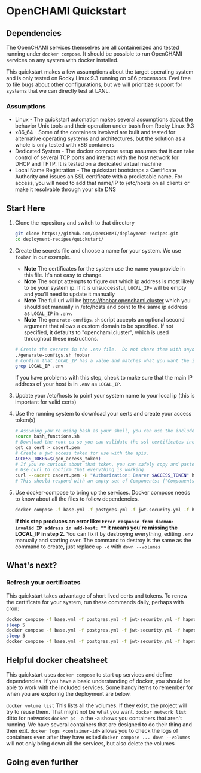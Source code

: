 # OpenCHAMI Quickstart

## Dependencies

The OpenCHAMI services themselves are all containerized and tested running under `docker compose`.  It should be possible to run OpenCHAMI services on any system with docker installed.

This quickstart makes a few assumptions about the target operating system and is only tested on Rocky Linux 9.3 running on x86 processors.  Feel free to file bugs about other configurations, but we will prioritize support for systems that we can directly test at LANL.

### Assumptions

* Linux - The quickstart automation makes several assumptions about the behavior Unix tools and their operation under bash from Rocky Linux 9.3
* x86_64 - Some of the containers involved are built and tested for alternative operating systems and architectures, but the solution as a whole is only tested with x86 containers
* Dedicated System - The docker compose setup assumes that it can take control of several TCP ports and interact with the host network for DHCP and TFTP.  It is tested on a dedicated virtual machine
* Local Name Registration - The quickstart bootstraps a Certificate Authority and issues an SSL certificate with a predictable name.  For access, you will need to add that name/IP to /etc/hosts on all clients or make it resolvable through your site DNS

## Start Here

1. Clone the repository and switch to that directory
   ```bash
   git clone https://github.com/OpenCHAMI/deployment-recipes.git
   cd deployment-recipes/quickstart/
   ```
1. Create the secrets file and choose a name for your system.  We use `foobar` in our example.
    - __Note__ The certificates for the system use the name you provide in this file.  It's not easy to change.
    - __Note__ The script attempts to figure out which ip address is most likely to be your system ip.  If it is unsuccessful, `LOCAL_IP=` will be empty and you'll need to update it manually
    - __Note__ The full url will be https://foobar.openchami.cluster which you should set manually in /etc/hosts and point to the same ip address as `LOCAL_IP` in `.env`.
    - __Note__ The `generate-configs.sh` script accepts an optional second argument that allows a custom domain to be specified. If not specified, it defaults to "openchami.cluster", which is used throughout these instructions.
   
   ```bash
   # Create the secrets in the .env file.  Do not share them with anyone. 
   ./generate-configs.sh foobar
   # Confirm that LOCAL_IP has a value and matches what you want the interface to OpenCHAMI to be. We do our best to guess what your primary interface is.
   grep LOCAL_IP .env
   ```
   If you have problems with this step, check to make sure that the main IP address of your host is in `.env` as `LOCAL_IP`.
1. Update your /etc/hosts to point your system name to your local ip (this is important for valid certs)
   
1. Use the running system to download your certs and create your access token(s)
   ```bash
   # Assuming you're using bash as your shell, you can use the included functions to simplify interactions with your new OpenCHAMI system.
   source bash_functions.sh
   # Download the root ca so you can validate the ssl certificates included with your system
   get_ca_cert > cacert.pem
   # Create a jwt access token for use with the apis.
   ACCESS_TOKEN=$(gen_access_token)
   # If you're curious about that token, you can safely copy and paste it into https://jwt.io to learn more.
   # Use curl to confirm that everything is working
   curl --cacert cacert.pem -H "Authorization: Bearer $ACCESS_TOKEN" https://foobar.openchami.cluster/hsm/v2/State/Components
   # This should respond with an empty set of Components: {"Components":[]}
   ```

1. Use docker-compose to bring up the services.  Docker compose needs to know about all the files to follow dependencies.
   ```bash
   docker compose -f base.yml -f postgres.yml -f jwt-security.yml -f haproxy-api-gateway.yml -f openchami-svcs.yml -f autocert.yml -f dnsmasq.yml up -d
   ```
   __If this step produces an error like: `Error response from daemon: invalid IP address in add-host: ""` it means you're missing the LOCAL_IP in step 2.__
   You can fix it by destroying everything, editing `.env` manually and starting over.  The command to destroy is the same as the command to create, just replace `up -d` with `down --volumes`



## What's next?

### Refresh your certificates

This quickstart takes advantage of short lived certs and tokens.  To renew the certificate for your system, run these commands daily, perhaps with cron:

```bash
docker compose -f base.yml -f postgres.yml -f jwt-security.yml -f haproxy-api-gateway.yml -f openchami-svcs.yml -f autocert.yml  restart acme-register
sleep 5
docker compose -f base.yml -f postgres.yml -f jwt-security.yml -f haproxy-api-gateway.yml -f openchami-svcs.yml -f autocert.yml  restart acme-deploy
sleep 5
docker compose -f base.yml -f postgres.yml -f jwt-security.yml -f haproxy-api-gateway.yml -f openchami-svcs.yml -f autocert.yml  restart haproxy

```

## Helpful docker cheatsheet

This quickstart uses `docker compose` to start up services and define dependencies.  If you have a basic understanding of docker, you should be able to work with the included services.  Some handy items to remember for when you are exploring the deployment are below.


`docker volume list` This lists all the volumes.  If they exist, the project will try to reuse them.  That might not be what you want.
`docker network list` ditto for networks
`docker ps -a` the -a shows you containers that aren't running.  We have several containers that are designed to do their thing and then exit.
`docker logs <container-id>` allows you to check the logs of containers even after they have exited
`docker compose ... down --volumes` will not only bring down all the services, but also delete the volumes

## Going even further
